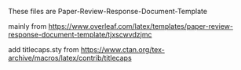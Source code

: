 These files are Paper-Review-Response-Document-Template

mainly from https://www.overleaf.com/latex/templates/paper-review-response-document-template/tjxscwvdzjmc

add titlecaps.sty from https://www.ctan.org/tex-archive/macros/latex/contrib/titlecaps